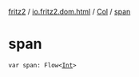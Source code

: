 [fritz2](../../index.md) / [io.fritz2.dom.html](../index.md) / [Col](index.md) / [span](./span.md)

# span

`var span: Flow<`[`Int`](https://kotlinlang.org/api/latest/jvm/stdlib/kotlin/-int/index.html)`>`